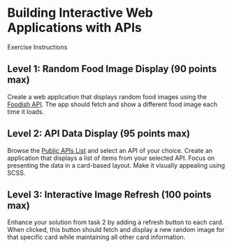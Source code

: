 # Building Interactive Web Applications with APIs
Exercise Instructions

## Level 1: Random Food Image Display (90 points max)
Create a web application that displays random food images using the [Foodish API](https://foodish-api.com/api/). The app should fetch and show a different food image each time it loads.

## Level 2: API Data Display (95 points max)
Browse the [Public APIs List](https://github.com/public-apis/public-apis) and select an API of your choice. Create an application that displays a list of items from your selected API. Focus on presenting the data in a card-based layout. Make it visually appealing using SCSS.

## Level 3: Interactive Image Refresh (100 points max)
Enhance your solution from task 2 by adding a refresh button to each card. When clicked, this button should fetch and display a new random image for that specific card while maintaining all other card information.